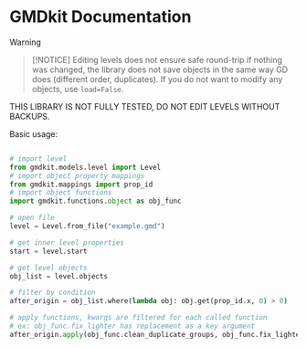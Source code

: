 # GMDkit Documentation

> [!WARNING]
> 

> [!NOTICE]
> Editing levels does not ensure safe round-trip if nothing was changed, the library does not save objects in the same way GD does (different order, duplicates).
> If you do not want to modify any objects, use ``load=False``.


THIS LIBRARY IS NOT FULLY TESTED, DO NOT EDIT LEVELS WITHOUT BACKUPS.

Basic usage:
```python

# import level
from gmdkit.models.level import Level
# import object property mappings
from gmdkit.mappings import prop_id
# import object functions
import gmdkit.functions.object as obj_func

# open file
level = Level.from_file("example.gmd")

# get inner level properties
start = level.start

# get level objects
obj_list = level.objects

# filter by condition
after_origin = obj_list.where(lambda obj: obj.get(prop_id.x, 0) > 0)

# apply functions, kwargs are filtered for each called function
# ex: obj_func.fix_lighter has replacement as a key argument
after_origin.apply(obj_func.clean_duplicate_groups, obj_func.fix_lighter, replacement=0)
```
